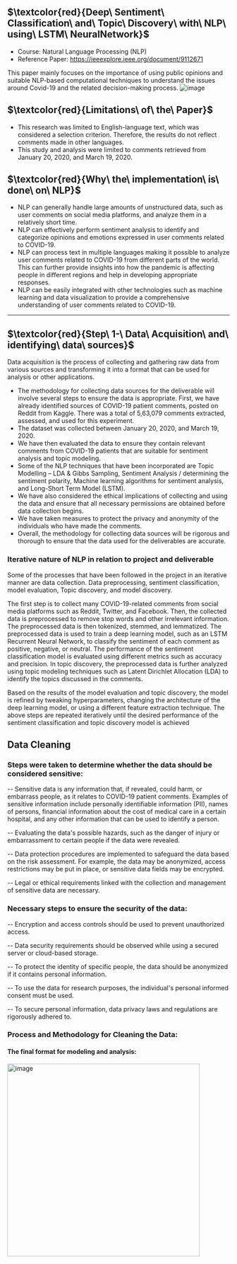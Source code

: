 ## $\textcolor{red}{Deep\ Sentiment\ Classification\ and\ Topic\ Discovery\ with\ NLP\ using\ LSTM\ NeuralNetwork}$

* Course: Natural Language Processing (NLP)  
* Reference Paper: https://ieeexplore.ieee.org/document/9112671

This paper mainly focuses on the importance of using public opinions and suitable NLP-based computational techniques to understand the issues around Covid-19 and the related decision-making process.
![image](https://github.com/swethamurthy25/Deep-Sentiment-Classification-and-Topic-Discovery-with-NLP-using-LSTM-Recurrent-Network-approach/assets/112581595/6e18b2c8-6108-4678-b1bf-7d4efc86713d)


## $\textcolor{red}{Limitations\ of\ the\ Paper}$

* This research was limited to English-language text, which was considered a selection criterion. Therefore, the results do not reflect comments made in other languages.
* This study and analysis were limited to comments retrieved from January 20, 2020, and March 19, 2020.

## $\textcolor{red}{Why\ the\ implementation\ is\ done\ on\ NLP}$

* NLP can generally handle large amounts of unstructured data, such as user comments on social media platforms, and analyze them in a relatively short time.
* NLP can effectively perform sentiment analysis to identify and categorize opinions and emotions expressed in user comments related to COVID-19.
* NLP can process text in multiple languages making it possible to analyze user comments related to COVID-19 from different parts of the world. This can further provide insights into how the pandemic is affecting people in different regions and help in developing appropriate responses. 
* NLP can be easily integrated with other technologies such as machine learning and data visualization to provide a comprehensive understanding of user comments related to COVID-19.
___________________________________________________________________________________________

## $\textcolor{red}{Step\ 1-\ Data\ Acquisition\ and\ identifying\ data\ sources}$

Data acquisition is the process of collecting and gathering raw data from various sources and transforming it into a format that can be used for analysis or other applications.

* The methodology for collecting data sources for the deliverable will involve several steps to ensure the data is appropriate. First, we have already identified sources of 
  COVID-19 patient comments, posted on Reddit from Kaggle. There was a total of 5,63,079 comments extracted, assessed, and used for this experiment.
* The dataset was collected between January 20, 2020, and March 19, 2020.
* We have then evaluated the data to ensure they contain relevant comments from COVID-19 patients that are suitable for sentiment analysis and topic modeling.
* Some of the NLP techniques that have been incorporated are Topic Modelling – LDA & Gibbs Sampling, Sentiment Analysis / determining the sentiment polarity, Machine 
  learning algorithms for sentiment analysis, and Long-Short Term Model (LSTM).
* We have also considered the ethical implications of collecting and using the data and ensure that all necessary permissions are obtained before data collection begins.
* We have taken measures to protect the privacy and anonymity of the individuals who have made the comments.
* Overall, the methodology for collecting data sources will be rigorous and thorough to ensure that the data used for the deliverables are accurate.


### Iterative nature of NLP in relation to project and deliverable

  Some of the processes that have been followed in the project in an iterative manner are data collection. Data preprocessing, sentiment classification, model evaluation, Topic discovery, and model discovery.

  The first step is to collect many COVID-19-related comments from social media platforms such as Reddit, Twitter, and Facebook. Then, the collected data is preprocessed to remove stop words and other irrelevant information. The preprocessed data is then tokenized, stemmed, and lemmatized. The preprocessed data is used to train a deep learning model, such as an LSTM Recurrent Neural Network, to classify the sentiment of each comment as positive, negative, or neutral. The performance of the sentiment classification model is evaluated using different metrics such as accuracy and precision. In topic discovery, the preprocessed data is further analyzed using
topic modeling techniques such as Latent Dirichlet Allocation (LDA) to identify the topics discussed in the comments.

  Based on the results of the model evaluation and topic discovery, the model is refined by tweaking hyperparameters, changing the architecture of the deep learning model, or using a different feature extraction technique. The above steps are repeated iteratively until the desired performance of the sentiment classification and topic discovery model is achieved


## Data Cleaning

### Steps were taken to determine whether the data should be considered sensitive:

-- Sensitive data is any information that, if revealed, could harm, or embarrass people, as it relates to COVID-19 patient comments. Examples of sensitive information include personally identifiable information (PII), names of persons, financial information about the cost of medical care in a certain hospital, and any other information that can be used to identify a person.

-- Evaluating the data's possible hazards, such as the danger of injury or embarrassment to certain people if the data were revealed. 

-- Data protection procedures are implemented to safeguard the data based on the risk assessment. For example, the data may be anonymized, access restrictions may be put in place, or sensitive data fields may be encrypted.

-- Legal or ethical requirements linked with the collection and management of sensitive data are necessary.

### Necessary steps to ensure the security of the data:

-- Encryption and access controls should be used to prevent unauthorized access.

-- Data security requirements should be observed while using a secured server or cloud-based storage.

-- To protect the identity of specific people, the data should be anonymized if it contains personal information.

-- To use the data for research purposes, the individual's personal informed consent must be used.

-- To secure personal information, data privacy laws and regulations are rigorously adhered to.

### Process and Methodology for Cleaning the Data:

#### The final format for modeling and analysis:

<img width="436" alt="image" src="https://github.com/swethamurthy25/Deep-Sentiment-Classification-and-Topic-Discovery-with-NLP-using-LSTM-Recurrent-Network-approach/assets/112581595/6bc27984-3b03-463c-80b7-3ed6942d7340">










